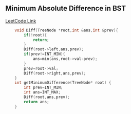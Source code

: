 ## Minimum Absolute Difference in BST
[LeetCode Link](https://leetcode.com/problems/minimum-absolute-difference-in-bst/description/)
```cpp
    void Diff(TreeNode *root,int &ans,int &prev){
        if(!root){
            return;
        }
        Diff(root->left,ans,prev);
        if(prev!=INT_MIN){
            ans=min(ans,root->val-prev);
        }
        prev=root->val;
        Diff(root->right,ans,prev);
    }
    int getMinimumDifference(TreeNode* root) {
        int prev=INT_MIN;
        int ans=INT_MAX;
        Diff(root,ans,prev);
        return ans;
    }